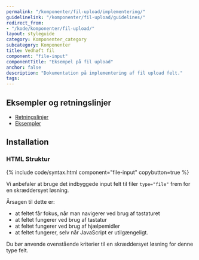 ```yaml
---
permalink: "/komponenter/fil-upload/implementering/"
guidelinelink: "/komponenter/fil-upload/guidelines/"
redirect_from:
- "/kode/komponenter/fil-upload/"
layout: styleguide
category: Komponenter_category
subcategory: Komponenter
title: Vedhæft fil
component: "file-input"
componentTitle: "Eksempel på fil upload"
anchor: false
description: "Dokumentation på implementering af fil upload felt."
tags:
---
```


## Eksempler og retningslinjer
<ul class="nobullet-list">
    <li><a href="/komponenter/fil-upload/#retningslinjer">Retningslinjer</a></li>
    <li><a href="/komponenter/fil-upload/">Eksempler</a></li>
</ul>

## Installation

### HTML Struktur

{% include code/syntax.html component="file-input" copybutton=true %}

Vi anbefaler at bruge det indbyggede input felt til filer `type="file"` frem for en skræddersyet løsning.

Årsagen til dette er:

- at feltet får fokus, når man navigerer ved brug af tastaturet
- at feltet fungerer ved brug af tastatur
- at feltet fungerer ved brug af hjælpemidler
- at feltet fungerer, selv når JavaScript er utilgængeligt.

Du bør anvende ovenstående kriterier til en skræddersyet løsning for denne type felt.
